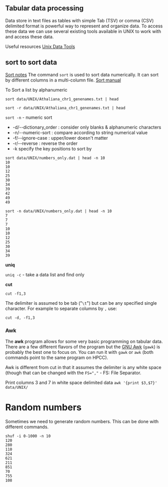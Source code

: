 ## Tabular data processing
Data store in text files as tables with simple Tab (TSV) or comma (CSV) delimited format is powerful way to represent and organize data. To access these data we can use several existing tools available in UNIX to work with and access these data.

Useful resources
[Unix Data Tools](https://www.oreilly.com/library/view/bioinformatics-data-skills/9781449367480/ch07.html#chapter-07)

## sort to sort data
[Sort notes](https://biodataprog.github.io/2018_programming-intro/Lectures/03_UNIX_DataProcessing.html#3)
The command `sort` is used to sort data numerically. It can sort by different columns in a multi-column file. [Sort manual](http://man7.org/linux/man-pages/man1/sort.1.html)

To Sort a list by alphanumeric
```
sort data/UNIX/Athaliana_chr1_genenames.txt | head
```

```
sort -r data/UNIX/Athaliana_chr1_genenames.txt | head
```

```sort -n``` - numeric sort

* -d/--dictionary_order : consider only blanks & alphanumeric characters
* -n/--numeric-sort : compare according to string numerical value
* -f/--ignore-case : upper/lower doesn't matter
* -r/--reverse : reverse the order
* -k specify the key positions to sort by

```
sort data/UNIX/numbers_only.dat | head -n 10
10
10
12
25
30
34
39
42
49
49
```

```
sort -n data/UNIX/numbers_only.dat | head -n 10
7
7
7
10
10
12
25
30
34
39
```

**uniq**

```uniq -c``` - take a data list and find only

**cut**

```cut -f1,3```

The delimiter is assumed to be tab ("`\t`") but can be any specified single character. For example to separate columns by `,` use:
```
cut -d, -f1,3
```

### Awk

The **awk** program allows for some very basic programming on tabular data. There are a few different flavors of the program but the [GNU Awk](https://www.gnu.org/software/gawk/manual/gawk.html) (`gawk`) is probably the best one to focus on. You can run it with `gawk` or `awk` (both commands point to the same program on HPCC).  


Awk is different from cut in that it assumes the delimiter is any white space (though that can be changed with the `FS=","` - FS: File Separator.

Print columns 3 and 7 in white space delimited data
`awk '{print $3,$7}' data/UNIX/`


# Random numbers

Sometimes we need to generate random numbers. This can be done with different commands.

```
shuf -i 0-1000 -n 10
120
280
110
324
621
211
851
70
755
108
```
